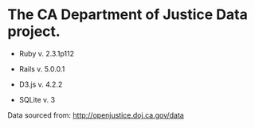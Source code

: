 # The CA Department of Justice Data project.

* Ruby  v. 2.3.1p112

* Rails v. 5.0.0.1

* D3.js v. 4.2.2

* SQLite v. 3

Data sourced from: http://openjustice.doj.ca.gov/data

